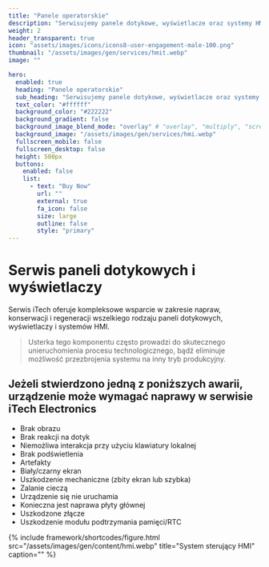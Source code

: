 ```yaml
---
title: "Panele operatorskie"
description: "Serwisujemy panele dotykowe, wyświetlacze oraz systemy HMI do obsługi maszyn i urządzeń."
weight: 2
header_transparent: true
icon: "assets/images/icons/icons8-user-engagement-male-100.png"
thumbnail: "/assets/images/gen/services/hmit.webp"
image: ""

hero:
  enabled: true
  heading: "Panele operatorskie"
  sub_heading: "Serwisujemy panele dotykowe, wyświetlacze oraz systemy HMI do obsługi maszyn i urządzeń."
  text_color: "#ffffff"
  background_color: "#222222"
  background_gradient: false
  background_image_blend_mode: "overlay" # "overlay", "multiply", "screen"
  background_image: "/assets/images/gen/services/hmi.webp"
  fullscreen_mobile: false
  fullscreen_desktop: false
  height: 500px
  buttons:
    enabled: false
    list:
      - text: "Buy Now"
        url: ""
        external: true
        fa_icon: false
        size: large
        outline: false
        style: "primary"
---
```


# Serwis paneli dotykowych i wyświetlaczy

Serwis iTech oferuje kompleksowe wsparcie w zakresie napraw, konserwacji i regeneracji wszelkiego rodzaju paneli dotykowych, wyświetlaczy i systemów HMI.

> Usterka tego komponentu często prowadzi do skutecznego unieruchomienia procesu technologicznego, bądź eliminuje możliwość przezbrojenia systemu na inny tryb produkcyjny.



## Jeżeli stwierdzono jedną z poniższych awarii, urządzenie może wymagać naprawy w serwisie iTech Electronics

- Brak obrazu
- Brak reakcji na dotyk
- Niemożliwa interakcja przy użyciu klawiatury lokalnej
- Brak podświetlenia
- Artefakty
- Biały/czarny ekran
- Uszkodzenie mechaniczne (zbity ekran lub szybka)
- Zalanie cieczą
- Urządzenie się nie uruchamia
- Konieczna jest naprawa płyty głównej
- Uszkodzone złącze
- Uszkodzenie modułu podtrzymania pamięci/RTC

{% include framework/shortcodes/figure.html src="/assets/images/gen/content/hmi.webp" title="System sterujący HMI" caption="" %}



